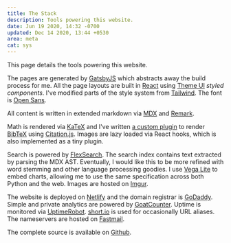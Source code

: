 ```yaml
---
title: The Stack
description: Tools powering this website.
date: Jun 19 2020, 14:32 -0700
updated: Dec 14 2020, 13:44 +0530
area: meta
cat: sys
---
```


This page details the tools powering this website.

The pages are generated by [GatsbyJS](https://www.gatsbyjs.org) which abstracts
away the build process for me. All the page layouts are built in [React](https://reactjs.org) using
[Theme UI](https://theme-ui.com) _styled components_. I've modified parts of the style
system from [Tailwind](https://theme-ui.com/presets/tailwind). The font is
[Open Sans](https://fonts.google.com/specimen/Open+Sans).

All content is written in extended markdown via [MDX](https://mdxjs.com) and [Remark](https://remark.js.org).

Math is rendered via [KaTeX](https://github.com/KaTeX/KaTeX) and I've written
[a custom plugin](https://github.com/activatedgeek/www/tree/master/plugins)
to render [BibTeX](http://www.bibtex.org) using [Citation.js](https://citation.js.org).
Images are lazy loaded via React hooks, which is also implemented as a tiny plugin.

Search is powered by [FlexSearch](https://github.com/nextapps-de/flexsearch). The
search index contains text extracted by parsing the MDX AST. Eventually, I would
like this to be more refined with word stemming and other language processing
goodies. I use [Vega Lite](https://vega.github.io/vega-lite/) to embed charts, allowing me
to use the same specification across both Python and the web. Images are
hosted on [Imgur](https://imgur.com).

The website is deployed on [Netlify](https://www.netlify.com) and the domain
registrar is [GoDaddy](https://godaddy.com). Simple and private analytics are
powered by [GoatCounter](https://www.goatcounter.com). Uptime is monitored via
[UptimeRobot](https://uptimerobot.com). [short.io](https://short.io) is used
for occasionally URL aliases. The nameservers are hosted on [Fastmail](https://www.fastmail.com).

The complete source is available on [Github](https://github.com/activatedgeek/www).
